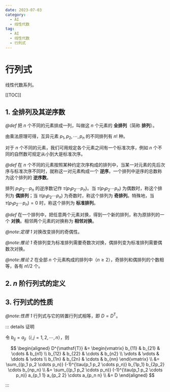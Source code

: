 ```yaml
---
date: 2023-07-03
category:
  - AI
  - 线性代数
tag:
  - AI
  - 线性代数
  - 行列式
---
```


# 行列式

线性代数系列。

<!-- more -->

[[TOC]]

## 1. 全排列及其逆序数

*@def* 把 $n$ 个不同的元素排成一列，叫做这 $n$ 个元素的 **全排列**（简称 **排列**）。

由乘法原理可得，互异元素 $p_1,\, p_2,\, \cdots,\, p_n$ 的不同排列有 $n!$ 种。

对于 $n$ 个不同的元素，我们可用规定各个元素之间有一个标准次序，例如 $n$ 个不同的自然数可规定从小到大是标准次序。

*@def* 在 $n$ 个不同的元素按照某种约定次序构成的排列中，当某一对元素的先后次序与标准次序不同时，就称这一对元素构成一个 **逆序**。一个排列中逆序的总数称为这个排列的 **逆序数**。

排列 $p_1 p_2 \cdots p_n$ 的逆序数记作 $\tau(p_1 p_2 \cdots p_n)$。当 $\tau(p_1 p_2 \cdots p_n)$ 为偶数时，称这个排列为 **偶排列**；当 $\tau(p_1 p_2 \cdots p_n)$ 为奇数时，称这个排列为 **奇排列**。特殊地，当 $\tau(p_1 p_2 \cdots p_n) = 0$ 时，称这个排列为 **标准排列**。

*@def* 在一个排列中，把任意两个元素对换，得到一个新的排列，称为原排列的一个 **对换**。相邻两个元素的对换称为 **相邻对换**。

*@note:定理 1* 对换改变排列的奇偶性。

*@note:推论 1* 奇排列变为标准排列需要奇数次对换，偶排列变为标准排列需要偶数次对换。

*@note:推论 2* 在全部 $n$ 个元素构成的排列中（$n \geqslant 2$），奇排列和偶排列的个数相等，各有 $n! / 2$ 个。

## 2. $n$ 阶行列式的定义

## 3. 行列式的性质

*@note:性质 1* 行列式与它的转置行列式相等，即 $D = D^\mathsf{T}$。

::: details 证明

令 $b_{ij} = a_{ji}$（$i,\,j = 1,\, 2,\, \cdots,\, n$），则

$$
\begin{aligned}
    D^{\mathsf{T}} &= \begin{vmatrix}
        b_{11} & b_{21} & \cdots & b_{n1} \\
        b_{12} & b_{22} & \cdots & b_{n2} \\
        \vdots & \vdots & \ddots & \vdots \\
        b_{1n} & b_{2n} & \cdots & b_{nn}
    \end{vmatrix} \\
    &= \sum_{(p_1 p_2 \cdots p_n)} (-1)^{\tau(p_1 p_2 \cdots p_n)} b_{1p_1} b_{2p_2} \cdots b_{np_n} \\
    &= \sum_{(p_1 p_2 \cdots p_n)} (-1)^{\tau(p_1 p_2 \cdots p_n)} a_{p_1 1} a_{p_2 2} \cdots a_{p_n n} \\
    &= D
\end{aligned}
$$

:::

